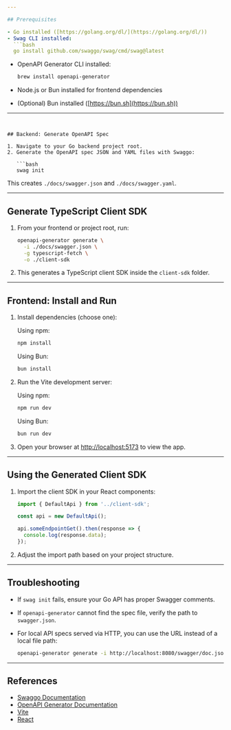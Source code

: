 ```yaml
---

## Prerequisites

- Go installed ([https://golang.org/dl/](https://golang.org/dl/))
- Swag CLI installed:
  ```bash
  go install github.com/swaggo/swag/cmd/swag@latest
````

* OpenAPI Generator CLI installed:

  ```bash
  brew install openapi-generator
  ```
* Node.js or Bun installed for frontend dependencies
* (Optional) Bun installed ([https://bun.sh](https://bun.sh))

---
```


## Backend: Generate OpenAPI Spec

1. Navigate to your Go backend project root.
2. Generate the OpenAPI spec JSON and YAML files with Swaggo:

   ```bash
   swag init
   ```

   This creates `./docs/swagger.json` and `./docs/swagger.yaml`.

---

## Generate TypeScript Client SDK

1. From your frontend or project root, run:

   ```bash
   openapi-generator generate \
     -i ./docs/swagger.json \
     -g typescript-fetch \
     -o ./client-sdk
   ```

2. This generates a TypeScript client SDK inside the `client-sdk` folder.

---

## Frontend: Install and Run

1. Install dependencies (choose one):

   Using npm:

   ```bash
   npm install
   ```

   Using Bun:

   ```bash
   bun install
   ```

2. Run the Vite development server:

   Using npm:

   ```bash
   npm run dev
   ```

   Using Bun:

   ```bash
   bun run dev
   ```

3. Open your browser at [http://localhost:5173](http://localhost:5173) to view the app.

---

## Using the Generated Client SDK

1. Import the client SDK in your React components:

   ```ts
   import { DefaultApi } from '../client-sdk';

   const api = new DefaultApi();

   api.someEndpointGet().then(response => {
     console.log(response.data);
   });
   ```

2. Adjust the import path based on your project structure.

---

## Troubleshooting

* If `swag init` fails, ensure your Go API has proper Swagger comments.
* If `openapi-generator` cannot find the spec file, verify the path to `swagger.json`.
* For local API specs served via HTTP, you can use the URL instead of a local file path:

  ```bash
  openapi-generator generate -i http://localhost:8080/swagger/doc.json -g typescript-fetch -o ./client-sdk
  ```

---

## References

* [Swaggo Documentation](https://github.com/swaggo/swag)
* [OpenAPI Generator Documentation](https://openapi-generator.tech/)
* [Vite](https://vitejs.dev/)
* [React](https://reactjs.org/)

```
